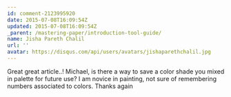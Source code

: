 ```yaml
---
id: comment-2123995920
date: 2015-07-08T16:09:54Z
updated: 2015-07-08T16:09:54Z
_parent: /mastering-paper/introduction-tool-guide/
name: Jisha Pareth Chalil
url: ''
avatar: https://disqus.com/api/users/avatars/jishaparethchalil.jpg
---
```


Great great article..! Michael, is there a way to save a color shade
you mixed in palette for future use? I am novice in painting, not sure of remembering
numbers associated to colors. Thanks again
